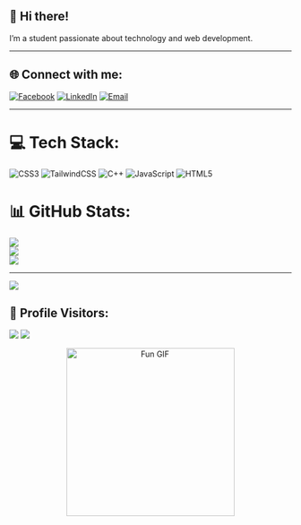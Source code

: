 ## 👋 Hi there!

I’m a student passionate about technology and web development.

---

## 🌐 Connect with me:
[![Facebook](https://img.shields.io/badge/Facebook-%231877F2.svg?logo=Facebook&logoColor=white)](https://facebook.com/BruhhHong) 
[![LinkedIn](https://img.shields.io/badge/LinkedIn-%230077B5.svg?logo=linkedin&logoColor=white)](https://linkedin.com/in/KongBunhong) 
[![Email](https://img.shields.io/badge/Email-D14836?logo=gmail&logoColor=white)](mailto:hongnacap2022@gmail.com)

---
# 💻 Tech Stack:
![CSS3](https://img.shields.io/badge/css3-%231572B6.svg?style=for-the-badge&logo=css3&logoColor=white) ![TailwindCSS](https://img.shields.io/badge/tailwindcss-%2338B2AC.svg?style=for-the-badge&logo=tailwind-css&logoColor=white) ![C++](https://img.shields.io/badge/c++-%2300599C.svg?style=for-the-badge&logo=c%2B%2B&logoColor=white)
![JavaScript](https://img.shields.io/badge/javascript-%23323330.svg?style=for-the-badge&logo=javascript&logoColor=%23F7DF1E)
![HTML5](https://img.shields.io/badge/html5-%23E34F26.svg?style=for-the-badge&logo=html5&logoColor=white) 
# 📊 GitHub Stats:
![](https://github-readme-stats.vercel.app/api?username=Bunhong3&theme=dark&hide_border=false&include_all_commits=false&count_private=false)<br/>
![](https://nirzak-streak-stats.vercel.app/?user=Bunhong3&theme=dark&hide_border=false)<br/>
![](https://github-readme-stats.vercel.app/api/top-langs/?username=Bunhong3&theme=dark&hide_border=false&include_all_commits=false&count_private=false&layout=compact)

---
[![](https://visitcount.itsvg.in/api?id=Bunhong3&icon=0&color=0)](https://visitcount.itsvg.in)
## 🔢 Profile Visitors:
[![](https://visitcount.itsvg.in/api?id=Bunhong3&icon=0&color=0)](https://visitcount.itsvg.in)
![](https://komarev.com/ghpvc/?username=Bunhong3&color=green&style=for-the-badge)
<p align="center">
  <img src="https://i.pinimg.com/originals/bf/bc/21/bfbc21130efd482684e4f02991350817.gif" width="300" alt="Fun GIF" />
</p>

<!-- Proudly created with GPRM ( https://gprm.itsvg.in ) -->
